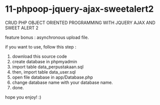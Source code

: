 # 11-phpoop-jquery-ajax-sweetalert2

CRUD PHP OBJECT ORIENTED PROGRAMMING WITH JQUERY AJAX AND SWEET ALERT 2

feature bonus : asynchronous upload file.

if you want to use, follow this step :

1. download this source code
2. create database in phpmyadmin
3. import table data_perpustakaan.sql
4. then, import table data_user.sql
5. open file database in app/Database.php
6. change database name with your database name.
7. done.

hope you enjoy! :)
